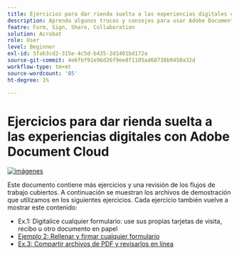 ```yaml
---
title: Ejercicios para dar rienda suelta a las experiencias digitales con Adobe Document Cloud
description: Aprenda algunos trucos y consejos para usar Adobe Document Cloud
featre: Form, Sign, Share, Collaboration
solution: Acrobat
role: User
level: Beginner
exl-id: 5fab3cd2-315e-4c5d-b435-2d1401bd172a
source-git-commit: 4e6fbf91e96d26f9ee8f1105ad68738b9450a32d
workflow-type: tm+mt
source-wordcount: '85'
ht-degree: 1%

---
```


# Ejercicios para dar rienda suelta a las experiencias digitales con Adobe Document Cloud

[![imágenes](assets/rebrand.png)](assets/Unleash_Digital_Experiences_with_Adobe_Document_Cloud.pdf)

Este documento contiene más ejercicios y una revisión de los flujos de trabajo cubiertos. A continuación se muestran los archivos de demostración que utilizamos en los siguientes ejercicios. Cada ejercicio también vuelve a mostrar este contenido:

* Ex.1: Digitalice cualquier formulario: use sus propias tarjetas de visita, recibo u otro documento en papel
* [Ejemplo 2: Rellenar y firmar cualquier formulario](assets/03_FillSignScan.zip)
* [Ex.3: Compartir archivos de PDF y revisarlos en línea](assets/01_Review.zip)
